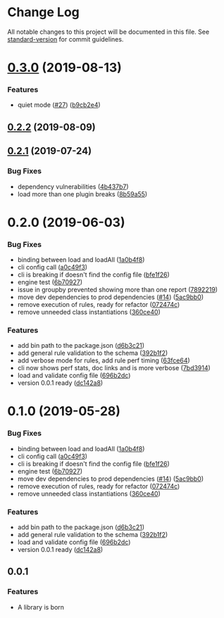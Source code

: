 # Change Log

All notable changes to this project will be documented in this file. See [standard-version](https://github.com/conventional-changelog/standard-version) for commit guidelines.

<a name="0.3.0"></a>
# [0.3.0](https://github.com/Jam3/adviser/compare/v0.2.2...v0.3.0) (2019-08-13)


### Features

* quiet mode ([#27](https://github.com/Jam3/adviser/issues/27)) ([b9cb2e4](https://github.com/Jam3/adviser/commit/b9cb2e4))



<a name="0.2.2"></a>
## [0.2.2](https://github.com/Jam3/adviser/compare/v0.2.1...v0.2.2) (2019-08-09)



<a name="0.2.1"></a>
## [0.2.1](https://github.com/Jam3/adviser/compare/v0.2.0...v0.2.1) (2019-07-24)


### Bug Fixes

* dependency vulnerabilities ([4b437b7](https://github.com/Jam3/adviser/commit/4b437b7))
* load more than one plugin breaks ([8b59a55](https://github.com/Jam3/adviser/commit/8b59a55))



<a name="0.2.0"></a>
# 0.2.0 (2019-06-03)


### Bug Fixes

* binding between load and loadAll ([1a0b4f8](https://github.com/Jam3/intern-sentinal/commit/1a0b4f8))
* cli config call ([a0c49f3](https://github.com/Jam3/intern-sentinal/commit/a0c49f3))
* cli is breaking if doesn't find the config file ([bfe1f26](https://github.com/Jam3/intern-sentinal/commit/bfe1f26))
* engine test ([6b70927](https://github.com/Jam3/intern-sentinal/commit/6b70927))
* issue in groupby prevented showing more than one report ([7892219](https://github.com/Jam3/intern-sentinal/commit/7892219))
* move dev dependencies to prod dependencies ([#14](https://github.com/Jam3/intern-sentinal/issues/14)) ([5ac9bb0](https://github.com/Jam3/intern-sentinal/commit/5ac9bb0))
* remove execution of rules, ready for refactor ([072474c](https://github.com/Jam3/intern-sentinal/commit/072474c))
* remove unneeded class instantiations ([360ce40](https://github.com/Jam3/intern-sentinal/commit/360ce40))


### Features

* add bin path to the package.json ([d6b3c21](https://github.com/Jam3/intern-sentinal/commit/d6b3c21))
* add general rule validation to the schema ([392b1f2](https://github.com/Jam3/intern-sentinal/commit/392b1f2))
* add verbose mode for rules, add rule perf timing ([63fce64](https://github.com/Jam3/intern-sentinal/commit/63fce64))
* cli now shows perf stats, doc links and is more verbose ([7bd3914](https://github.com/Jam3/intern-sentinal/commit/7bd3914))
* load and validate config file ([696b2dc](https://github.com/Jam3/intern-sentinal/commit/696b2dc))
* version 0.0.1 ready ([dc142a8](https://github.com/Jam3/intern-sentinal/commit/dc142a8))



<a name="0.1.0"></a>
# 0.1.0 (2019-05-28)


### Bug Fixes

* binding between load and loadAll ([1a0b4f8](https://github.com/Jam3/intern-sentinal/commit/1a0b4f8))
* cli config call ([a0c49f3](https://github.com/Jam3/intern-sentinal/commit/a0c49f3))
* cli is breaking if doesn't find the config file ([bfe1f26](https://github.com/Jam3/intern-sentinal/commit/bfe1f26))
* engine test ([6b70927](https://github.com/Jam3/intern-sentinal/commit/6b70927))
* move dev dependencies to prod dependencies ([#14](https://github.com/Jam3/intern-sentinal/issues/14)) ([5ac9bb0](https://github.com/Jam3/intern-sentinal/commit/5ac9bb0))
* remove execution of rules, ready for refactor ([072474c](https://github.com/Jam3/intern-sentinal/commit/072474c))
* remove unneeded class instantiations ([360ce40](https://github.com/Jam3/intern-sentinal/commit/360ce40))


### Features

* add bin path to the package.json ([d6b3c21](https://github.com/Jam3/intern-sentinal/commit/d6b3c21))
* add general rule validation to the schema ([392b1f2](https://github.com/Jam3/intern-sentinal/commit/392b1f2))
* load and validate config file ([696b2dc](https://github.com/Jam3/intern-sentinal/commit/696b2dc))
* version 0.0.1 ready ([dc142a8](https://github.com/Jam3/intern-sentinal/commit/dc142a8))



<a name="0.0.1"></a>
## 0.0.1

### Features

- A library is born
